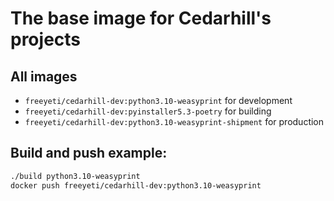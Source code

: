# The base image for Cedarhill's projects

## All images

* `freeyeti/cedarhill-dev:python3.10-weasyprint` for development
* `freeyeti/cedarhill-dev:pyinstaller5.3-poetry` for building
* `freeyeti/cedarhill-dev:python3.10-weasyprint-shipment` for production

## Build and push example:

```bash
./build python3.10-weasyprint
docker push freeyeti/cedarhill-dev:python3.10-weasyprint
```
